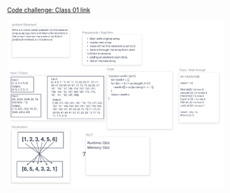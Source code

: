 
[Code challenge: Class 01 link](https://dannycastro827593.invisionapp.com/freehand/Code-Challenge--Class-01-WVjXFE9yf?dsid_h=1615361ec4a154b209aa2f682c45948d81f916e019064e85723d05d2036d661c&uid_h=61264989837f2b807804256dea4f072a9d61237003249c49acdb6ea1f097302e)

![](Code-Challenge-Class-01.png)
